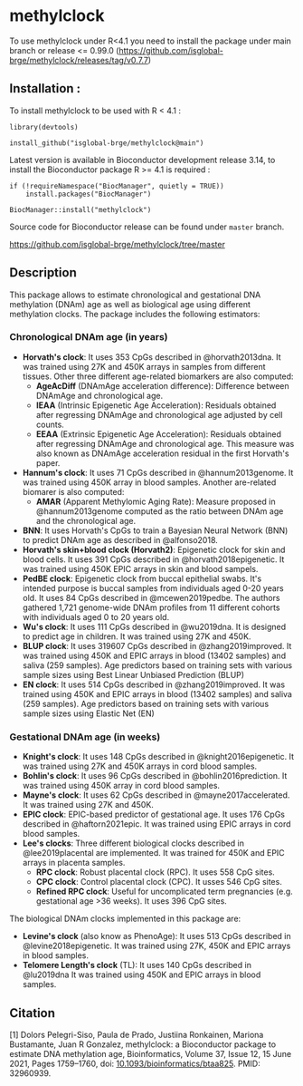 # methylclock

To use methylclock under R<4.1 you need to install the package under main branch or release <= 0.99.0 (https://github.com/isglobal-brge/methylclock/releases/tag/v0.7.7)

## Installation : 

To install methylclock to be used with R < 4.1 : 

```r{install}
library(devtools)

install_github("isglobal-brge/methylclock@main")

```

Latest version is available in Bioconductor development release 3.14,
to install the Bioconductor package R >= 4.1 is required : 

```r{install}
if (!requireNamespace("BiocManager", quietly = TRUE))
    install.packages("BiocManager")

BiocManager::install("methylclock")
```

Source code for Bioconductor release can be found under `master` branch.

https://github.com/isglobal-brge/methylclock/tree/master


## Description
 
This package allows to estimate chronological and gestational DNA methylation (DNAm) age as well as biological age using different methylation clocks. The package includes the following estimators:

### Chronological DNAm age (in years)

- **Horvath's clock**: It uses 353 CpGs described in @horvath2013dna. It was trained using 27K and 450K arrays in samples from different tissues. Other three different age-related biomarkers are also computed:
     - **AgeAcDiff** (DNAmAge acceleration difference): Difference between DNAmAge and chronological age.
     - **IEAA** (Intrinsic Epigenetic Age Acceleration): Residuals obtained after regressing DNAmAge and chronological age adjusted by cell counts.  
     - **EEAA** (Extrinsic Epigenetic Age Acceleration): Residuals obtained after regressing DNAmAge and chronological age. This measure was also known as DNAmAge acceleration residual in the first Horvath's paper.
- **Hannum's clock**: It uses 71 CpGs described in @hannum2013genome. It was trained using 450K array in blood samples. Another are-related biomarer is also computed:
     - **AMAR** (Apparent Methylomic Aging Rate): Measure proposed in @hannum2013genome computed as the ratio between DNAm age and the chronological age.
- **BNN**: It uses Horvath's CpGs to train a Bayesian Neural Network (BNN) to predict DNAm age as described in @alfonso2018.
- **Horvath's skin+blood clock (Horvath2)**: Epigenetic clock for skin and blood cells. It uses 391 CpGs described in @horvath2018epigenetic. It was trained using 450K EPIC arrays in skin and blood sampels.
- **PedBE clock**: Epigenetic clock from buccal epithelial swabs. It's intended purpose is buccal samples from individuals aged 0-20 years old. It uses 84 CpGs described in @mcewen2019pedbe. The authors gathered 1,721 genome-wide DNAm profiles from 11 different cohorts with individuals aged 0 to 20 years old. 
- **Wu's clock**: It uses 111 CpGs described in @wu2019dna. It is designed to predict age in children. It was trained using 27K and 450K.
- **BLUP clock**:  It uses 319607 CpGs described in @zhang2019improved. It was trained using 450K and EPIC arrays in blood (13402 samples) and saliva (259 samples). Age predictors based on training sets with various sample sizes using Best Linear Unbiased Prediction (BLUP)  
- **EN clock**:  It uses 514 CpGs described in @zhang2019improved. It was trained using 450K and EPIC arrays in blood (13402 samples) and saliva (259 samples). Age predictors based on training sets with various sample sizes using Elastic Net (EN) 

### Gestational DNAm age (in weeks)

- **Knight's clock**: It uses 148 CpGs described in @knight2016epigenetic. It was trained using 27K and 450K arrays in cord blood samples.
- **Bohlin's clock**: It uses 96 CpGs described in @bohlin2016prediction. It was trained using 450K array in cord blood samples.
- **Mayne's clock**: It uses 62 CpGs described in @mayne2017accelerated. It was trained using 27K and 450K.
- **EPIC clock**: EPIC-based predictor of gestational age. It uses 176 CpGs described in @haftorn2021epic. It was trained using EPIC arrays in cord blood samples.
- **Lee's clocks**: Three different biological clocks described in @lee2019placental are implemented. It was trained for 450K and EPIC arrays in placenta samples.
     - **RPC clock**: Robust placental clock (RPC). It uses 558 CpG sites.
     - **CPC clock**: Control placental clock (CPC). It usses 546 CpG sites.
     - **Refined RPC clock**: Useful for uncomplicated term pregnancies (e.g. gestational age >36 weeks). It uses 396 CpG sites.


The biological DNAm clocks implemented in this package are:

- **Levine's clock** (also know as PhenoAge): It uses 513 CpGs described in @levine2018epigenetic. It was trained using 27K, 450K and EPIC arrays in blood samples.
- **Telomere Length's clock** (TL): It uses 140 CpGs described in @lu2019dna It was trained using 450K and EPIC arrays in blood samples.


## Citation
<a id="1">[1]</a> 
Dolors Pelegri-Siso, Paula de Prado, Justiina Ronkainen, Mariona Bustamante, Juan R Gonzalez, methylclock: a Bioconductor package to estimate DNA methylation age, Bioinformatics, Volume 37, Issue 12, 15 June 2021, Pages 1759–1760, doi: [10.1093/bioinformatics/btaa825](https://doi.org/10.1093/bioinformatics/btaa825). PMID: 32960939.

